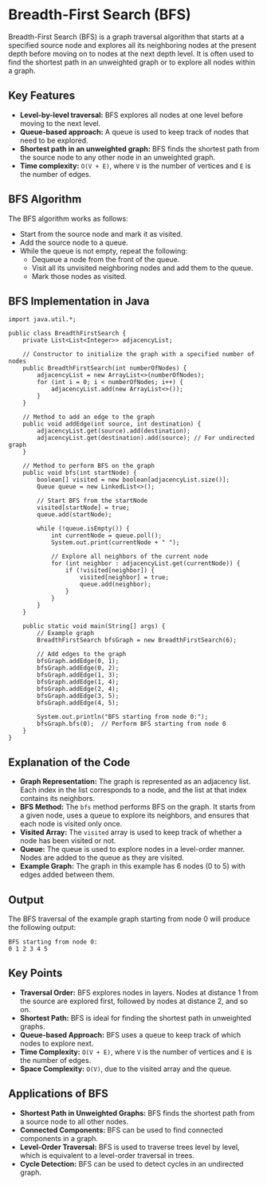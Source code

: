 Breadth-First Search (BFS)
==========================

Breadth-First Search (BFS) is a graph traversal algorithm that starts at a specified source node and explores all its neighboring nodes at the present depth before moving on to nodes at the next depth level. It is often used to find the shortest path in an unweighted graph or to explore all nodes within a graph.

Key Features
------------

*   **Level-by-level traversal:** BFS explores all nodes at one level before moving to the next level.
*   **Queue-based approach:** A queue is used to keep track of nodes that need to be explored.
*   **Shortest path in an unweighted graph:** BFS finds the shortest path from the source node to any other node in an unweighted graph.
*   **Time complexity:** `O(V + E)`, where `V` is the number of vertices and `E` is the number of edges.

BFS Algorithm
-------------

The BFS algorithm works as follows:

*   Start from the source node and mark it as visited.
*   Add the source node to a queue.
*   While the queue is not empty, repeat the following:
    *   Dequeue a node from the front of the queue.
    *   Visit all its unvisited neighboring nodes and add them to the queue.
    *   Mark those nodes as visited.

BFS Implementation in Java
--------------------------

    
    import java.util.*;
    
    public class BreadthFirstSearch {
        private List<List<Integer>> adjacencyList;
    
        // Constructor to initialize the graph with a specified number of nodes
        public BreadthFirstSearch(int numberOfNodes) {
            adjacencyList = new ArrayList<>(numberOfNodes);
            for (int i = 0; i < numberOfNodes; i++) {
                adjacencyList.add(new ArrayList<>());
            }
        }
    
        // Method to add an edge to the graph
        public void addEdge(int source, int destination) {
            adjacencyList.get(source).add(destination);
            adjacencyList.get(destination).add(source); // For undirected graph
        }
    
        // Method to perform BFS on the graph
        public void bfs(int startNode) {
            boolean[] visited = new boolean[adjacencyList.size()];
            Queue queue = new LinkedList<>();
    
            // Start BFS from the startNode
            visited[startNode] = true;
            queue.add(startNode);
    
            while (!queue.isEmpty()) {
                int currentNode = queue.poll();
                System.out.print(currentNode + " ");
    
                // Explore all neighbors of the current node
                for (int neighbor : adjacencyList.get(currentNode)) {
                    if (!visited[neighbor]) {
                        visited[neighbor] = true;
                        queue.add(neighbor);
                    }
                }
            }
        }
    
        public static void main(String[] args) {
            // Example graph
            BreadthFirstSearch bfsGraph = new BreadthFirstSearch(6);
    
            // Add edges to the graph
            bfsGraph.addEdge(0, 1);
            bfsGraph.addEdge(0, 2);
            bfsGraph.addEdge(1, 3);
            bfsGraph.addEdge(1, 4);
            bfsGraph.addEdge(2, 4);
            bfsGraph.addEdge(3, 5);
            bfsGraph.addEdge(4, 5);
    
            System.out.println("BFS starting from node 0:");
            bfsGraph.bfs(0);  // Perform BFS starting from node 0
        }
    }
        

Explanation of the Code
-----------------------

*   **Graph Representation:** The graph is represented as an adjacency list. Each index in the list corresponds to a node, and the list at that index contains its neighbors.
*   **BFS Method:** The `bfs` method performs BFS on the graph. It starts from a given node, uses a queue to explore its neighbors, and ensures that each node is visited only once.
*   **Visited Array:** The `visited` array is used to keep track of whether a node has been visited or not.
*   **Queue:** The queue is used to explore nodes in a level-order manner. Nodes are added to the queue as they are visited.
*   **Example Graph:** The graph in this example has 6 nodes (0 to 5) with edges added between them.

Output
------

The BFS traversal of the example graph starting from node 0 will produce the following output:

    
    BFS starting from node 0:
    0 1 2 3 4 5
        

Key Points
----------

*   **Traversal Order:** BFS explores nodes in layers. Nodes at distance 1 from the source are explored first, followed by nodes at distance 2, and so on.
*   **Shortest Path:** BFS is ideal for finding the shortest path in unweighted graphs.
*   **Queue-based Approach:** BFS uses a queue to keep track of which nodes to explore next.
*   **Time Complexity:** `O(V + E)`, where `V` is the number of vertices and `E` is the number of edges.
*   **Space Complexity:** `O(V)`, due to the visited array and the queue.

Applications of BFS
-------------------

*   **Shortest Path in Unweighted Graphs:** BFS finds the shortest path from a source node to all other nodes.
*   **Connected Components:** BFS can be used to find connected components in a graph.
*   **Level-Order Traversal:** BFS is used to traverse trees level by level, which is equivalent to a level-order traversal in trees.
*   **Cycle Detection:** BFS can be used to detect cycles in an undirected graph.